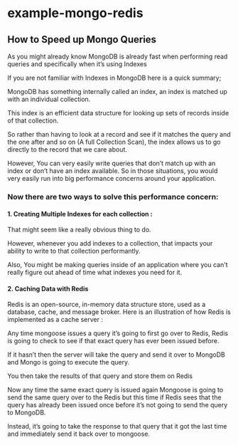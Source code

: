 # example-mongo-redis
## How to Speed up Mongo Queries

As you might already know MongoDB is already fast when performing read queries and specifically when it’s using Indexes

If you are not familiar with Indexes in MongoDB here is a quick summary;

MongoDB has something internally called an index, an index is matched up with an individual collection.

This index is an efficient data structure for looking up sets of records inside of that collection.

So rather than having to look at a record and see if it matches the query and the one after and so on (A full Collection Scan), the index allows us to go directly to the record that we care about.

However, You can very easily write queries that don’t match up with an index or don’t have an index available.
So in those situations, you would very easily run into big performance concerns around your application.

### Now there are two ways to solve this performance concern:

#### 1. Creating Multiple Indexes for each collection :

That might seem like a really obvious thing to do.

However, whenever you add indexes to a collection, that impacts your ability to write to that collection performantly.

Also, You might be making queries inside of an application where you can't really figure out ahead of time what indexes you need for it.
#### 2. Caching Data with Redis
Redis is an open-source, in-memory data structure store, used as a database, cache, and message broker.
Here is an illustration of how Redis is implemented as a cache server :

Any time mongoose issues a query it’s going to first go over to Redis, Redis is going to check to see if that exact query has ever been issued before.

If it hasn’t then the server will take the query and send it over to MongoDB and Mongo is going to execute the query.

You then take the results of that query and store them on Redis

Now any time the same exact query is issued again Mongoose is going to send the same query over to the Redis but this time if Redis sees that the query has already been issued once before it’s not going to send the query to MongoDB.

Instead, it’s going to take the response to that query that it got the last time and immediately send it back over to mongoose.